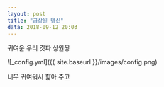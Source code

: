 ```yaml
---
layout: post
title: "금상원 병신"
data: 2018-09-12 20:03
---
```


귀여운 우리 갓파 상원짱

![_config.yml]({{ site.baseurl }}/images/config.png)

너무 귀여워서 햝아 주고 
